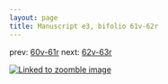 ```yaml
---
layout: page
title: Manuscript e3, bifolio 61v-62r
---
```


prev: [60v-61r](../60v-61r/) next: [62v-63r](../62v-63r/)



[![Linked to zoomble image](http://www.homermultitext.org/iipsrv?IIIF=/project/homer/pyramidal/deepzoom/hmt/e3bifolio/v1/vb_61v_62r.tif/full/2000,/0/default.jpg)](http://www.homermultitext.org/ict2/?urn=urn:cite2:hmt:e3bifolio.v1:vb_61v_62r)

